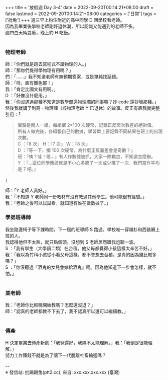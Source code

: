 +++
title = '放假週 Day 3-4'
date = 2022-09-20T00:14:21+08:00
draft = false
lastmod = 2022-09-20T00:14:21+08:00
categories = ['日常']
tags = ['批兔']
+++
週三早上約住附近的高中同學 D 回學校看老師。<br>
因為我畢業後學校老師剛好退休潮，所以認識又能遇到的老師不多。<br>
週四白天純耍癈，晚上約 H 吃飯。<br>
<br>
### 物理老師 
師：「你們就是跑去寫程式不讀物理的人。」<br>
師：「那你們覺得學物理有用嗎？」<br>
們：「……」我不知道老師有無預期答案，或是單純找話題。<br>
師：「哇，面有難色耶！」<br>
我：「肯定比國文有用啊。」<br>
D ：「好像沒什麼用。」<br>
我：「你沒遇過那種不知道是數學爛還物理爛的同事嗎？抄 code 還抄壞那種。」<br>
然後我就講了則高一物理課（該物理老師 Y 已退休）的故事。反正有趣我就完整引用：「<br>
> 實驗是兩人一組，每組擲 2*100 次硬幣，記錄正反面次數差的絕對值。<br>
所有人做完後，各組報自己的數據，學習單上要記錄不同結果在班上的出現次數。<br>
C ：『8 次』 H：『7 次』 W：『8 次』<br>
D ：『等一下，擲 100 次硬幣，為什麼正反面差會是奇數？』<br>
班：『咦？哇！嗯…』有人作數據被抓，大家一陣尷尬，不知道怎麼辦。<br>
Y ：『…這位同學應該就是不小心多擲了一次或少擲了一次，我們當作平均是 7 吧。』<br>

」

師：「Y 老師人真好。」<br>
我：「不知道 Y 老師同一份教材有沒有教過其他學生。他可能很有經驗。」<br>
我：「老師之後可以試試看，就知道有誰在做數據了。」<br>

### 學弟班導師 
我坐路邊椅子等下課時間，下一屆的班導師 S 路過。學校唯一穿襯衫和西裝褲上班的人。<br>
我認得他但不太熟，就只點個頭。沒想到 S 老師居然跟我尬聊一波。<br>
S ：「我有學生（大學讀二類）在台積。他父母都覺得小孩這樣太辛苦不好。」<br>
我：「我以為竹科小孩從小看父母這樣，都不會想去台積。是真的因為錢比較多嗎？」<br>
S ：「你沒聽過『酒鬼的女兒會嫁給酒鬼』嗎。因為他知道下一步會怎樣，就不怕。」<br>
<br>
### 某老師 
我：「老師你比較晚開始教嗎？怎麼還沒退？」<br>
師：「認真的老師都教不下去了，我不認真所以還可以繼續教。」<br>
<br>
### 傳產 
H 決定畢業去傳產新創：「我爸還好，我媽不太能理解。」我：「我倒是很能理解。」<br>
努力工作賺錢不就是為了讓下一代脫離社畜輪迴嗎？<br>
<br>
--<br>
※ 發信站: 批踢踢兔(ptt2.cc), 來自: xxx.xxx.xxx.xxx (臺灣)<br>

